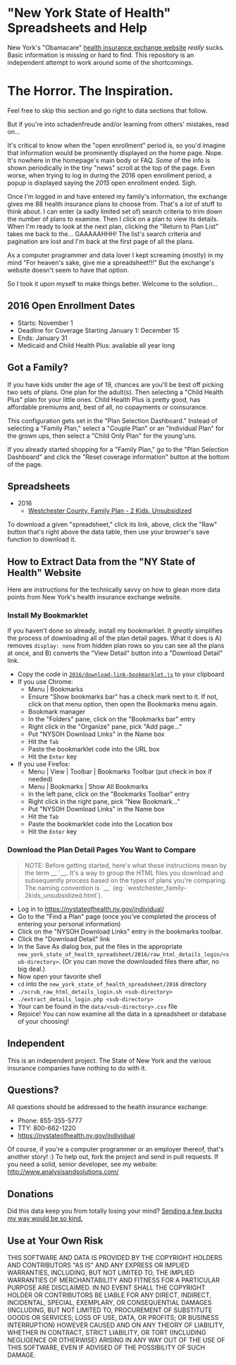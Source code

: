 # "New York State of Health" Spreadsheets and Help

New York's "Obamacare"
[health insurance exchange website](https://nystateofhealth.ny.gov/individual)
_really_ sucks.  Basic information is missing or hard to find.
This repository is an independent attempt to work around some of
the shortcomings.

# The Horror.  The Inspiration.

Feel free to skip this section and go right to data sections that follow.

But if you're into schadenfreude and/or learning from others' mistakes,
read on...

It's critical to know when the "open enrollment" period is, so you'd imagine
that information would be prominently displayed on the home page.  Nope.
It's nowhere in the homepage's main body or FAQ.  _Some_ of the info is
shown periodically in the tiny "news" scroll at the top of the page.
Even worse, when trying to log in during the 2016 open enrollment period,
a popup is displayed saying the _2015_ open enrollment ended.  Sigh.

Once I'm logged in and have entered my family's information,
the exchange gives me 88 health insurance plans to choose from.
That's a _lot_ of stuff to think about.  I can enter (a sadly limited
set of) search criteria to trim down the number of plans to examine.
Then I click on a plan to view its details.  When I'm ready to
look at the next plan, clicking the "Return to Plan List" takes me
back to the...  GAAAAAHHH!  The list's search criteria and pagination
are lost and I'm back at the first page of all the plans.

As a computer programmer and data lover I kept screaming (mostly) in my mind
"For heaven's sake, give me a spreadsheet!!!"
But the exchange's website doesn't seem to have that option.

So I took it upon myself to make things better.  Welcome to the solution...

## 2016 Open Enrollment Dates

* Starts: November 1
* Deadline for Coverage Starting January 1: December 15
* Ends: January 31
* Medicaid and Child Health Plus: available all year long

## Got a Family?

If you have kids under the age of 19, chances are you'll be best off
picking two sets of plans.  One plan for the adult(s).  Then selecting
a "Child Health Plus" plan for your little ones.  Child Health Plus
is pretty good, has affordable premiums and, best of all, no copayments
or coinsurance.

This configuration gets set in the "Plan Selection Dashboard."  Instead of
selecting a "Family Plan," select a "Couple Plan" or an "Individual Plan"
for the grown ups, then select a "Child Only Plan" for the young'uns.

If you already started shopping for a "Family Plan," go to the
"Plan Selection Dashboard" and click the "Reset coverage information"
button at the bottom of the page.

## Spreadsheets

* 2016
  * [Westchester County, Family Plan - 2 Kids, Unsubsidized](https://github.com/convissor/new_york_state_of_health_spreadsheet/blob/master/2016/data/westchester_family-2kids_unsubsidized.csv)

To download a given "spreadsheet," click its link, above, click the
"Raw" button that's right above the data table, then use your browser's
save function to download it.

## How to Extract Data from the "NY State of Health" Website

Here are instructions for the technically savvy on how to glean more
data points from New York's health insurance exchange website.

### Install My Bookmarklet

If you haven't done so already, install my bookmarklet.  It _greatly_
simplifies the process of downloading all of the plan detail pages.
What it does is A) removes `display: none` from hidden plan rows so
you can see all the plans at once, and B) converts the "View Detail"
button into a "Download Detail" link.

* Copy the code in [`2016/download-link-bookmarklet.js`](https://raw.githubusercontent.com/convissor/new_york_state_of_health_spreadsheet/master/2016/download-link-bookmarklet.js) to your clipboard
* If you use Chrome:
  * Menu | Bookmarks
  * Ensure "Show bookmarks bar" has a check mark next to it.
    If not, click on that menu option, then open the Bookmarks menu again.
  * Bookmark manager
  * In the "Folders" pane, click on the "Bookmarks bar" entry
  * Right click in the "Organize" pane, pick "Add page..."
  * Put "NYSOH Download Links" in the Name box
  * Hit the `Tab`
  * Paste the bookmarklet code into the URL box
  * Hit the `Enter` key
* If you use Firefox:
  * Menu | View | Toolbar | Bookmarks Toolbar (put check in box if needed)
  * Menu | Bookmarks | Show All Bookmarks
  * In the left pane, click on the "Bookmarks Toolbar" entry
  * Right click in the right pane, pick "New Bookmark..."
  * Put "NYSOH Download Links" in the Name box
  * Hit the `Tab`
  * Paste the bookmarklet code into the Location box
  * Hit the `Enter` key

### Download the Plan Detail Pages You Want to Compare

<blockquote>
NOTE: Before getting started, here's what these instructions mean by the term
__`<sub-directory>`__.  It's a way to group the HTML files you download and
subsequently process based on the types of plans you're comparing.  The
naming convention is `<county>_<plan-type>_<subsidy-level>`
(eg: `westchester_family-2kids_unsubsidized.html`).
</blockquote>

* Log in to https://nystateofhealth.ny.gov/individual/
* Go to the "Find a Plan" page (once you've completed
  the process of entering your personal information)
* Click on the "NYSOH Download Links" entry in the bookmarks toolbar.
* Click the "Download Detail" link
* In the Save As dialog box, put the files in the appropriate
  `new_york_state_of_health_spreadsheet/2016/raw_html_details_login/<sub-directory>`.
  (Or you can move the downloaded files there after, no big deal.)
* Now open your favorite shell
* `cd` into the `new_york_state_of_health_spreadsheet/2016` directory
* `./scrub_raw_html_details_login.sh <sub-directory>`
* `./extract_details_login.php <sub-directory>`
* Your can be found in the `data/<sub-directory>.csv` file
* Rejoice!  You can now examine all the data in a spreadsheet or database
  of your choosing!

## Independent

This is an independent project.  The State of New York and the various
insurance companies have nothing to do with it.

## Questions?

All questions should be addressed to the health insurance exchange:

* Phone: 855-355-5777
* TTY: 800-662-1220
* https://nystateofhealth.ny.gov/individual

Of course, if you're a computer programmer or an employer thereof,
that's another story! :)  To help out, fork the project and send
in pull requests.  If you need a solid, senior developer,
see my website: http://www.analysisandsolutions.com/

## Donations

Did this data keep you from totally losing your mind?
[Sending a few bucks my way would be so kind.](https://www.paypal.com/cgi-bin/webscr?cmd=_donations&business=danielc%40analysisandsolutions%2ecom&lc=US&item_name=Donate%3a%20NY%20Health%20Insurance%20Spreadsheets&currency_code=USD&bn=PP%2dDonationsBF%3abtn_donateCC_LG%2egif%3aNonHosted)

## Use at Your Own Risk

THIS SOFTWARE AND DATA IS PROVIDED BY THE COPYRIGHT HOLDERS AND CONTRIBUTORS
"AS IS" AND ANY EXPRESS OR IMPLIED WARRANTIES, INCLUDING, BUT NOT LIMITED TO,
THE IMPLIED WARRANTIES OF MERCHANTABILITY AND FITNESS FOR A PARTICULAR PURPOSE
ARE DISCLAIMED. IN NO EVENT SHALL THE COPYRIGHT HOLDER OR CONTRIBUTORS BE
LIABLE FOR ANY DIRECT, INDIRECT, INCIDENTAL, SPECIAL, EXEMPLARY, OR
CONSEQUENTIAL DAMAGES (INCLUDING, BUT NOT LIMITED TO, PROCUREMENT OF SUBSTITUTE
GOODS OR SERVICES; LOSS OF USE, DATA, OR PROFITS; OR BUSINESS INTERRUPTION)
HOWEVER CAUSED AND ON ANY THEORY OF LIABILITY, WHETHER IN CONTRACT, STRICT
LIABILITY, OR TORT (INCLUDING NEGLIGENCE OR OTHERWISE) ARISING IN ANY WAY OUT
OF THE USE OF THIS SOFTWARE, EVEN IF ADVISED OF THE POSSIBILITY OF SUCH DAMAGE.
